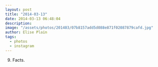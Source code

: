 ```yaml
---
layout: post
title: "2014-03-13"
date: 2014-03-13 06:48:04
description: 
image: "/assets/photos/201403/07b8157add5d088e871f02087879cafd.jpg"
author: Elise Plain
tags: 
  - photos
  - instagram
---
```


9. Facts.
<p></p>
